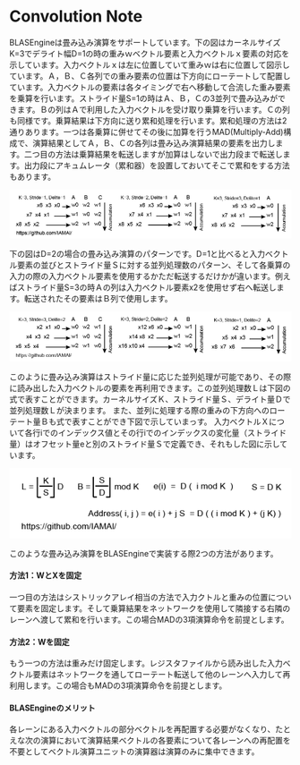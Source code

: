 # Convolution Note

BLASEngineは畳み込み演算をサポートしています。下の図はカーネルサイズK=3でデライト幅D=1の時の重みｗベクトル要素と入力ベクトルｘ要素の対応を示しています。入力ベクトルｘは左に位置していて重みｗは右に位置して図示しています。Ａ，Ｂ、Ｃ各列での重み要素の位置は下方向にローテートして配置しています。入力ベクトルの要素は各タイミングで右へ移動して合流した重み要素を乗算を行います。ストライド量S=1の時はＡ、Ｂ，Ｃの3並列で畳み込みができます。Ｂの列はＡで利用した入力ベクトルを受け取り乗算を行います。Ｃの列も同様です。乗算結果は下方向に送り累和処理を行います。累和処理の方法は2通りあります。一つは各乗算に併せてその後に加算を行うMAD(Multiply-Add)構成で、演算結果としてＡ，Ｂ、Ｃの各列は畳み込み演算結果の要素を出力します。二つ目の方法は乗算結果を転送しますが加算はしないで出力段まで転送します。出力段にアキュムレータ（累和器）を設置しておいてそこで累和をする方法もあります。


<div align="center">
  <img src="https://github.com/IAMAl/BLASEngine/blob/main/notes/ExecConcept/1DConvK3D1.png"
       alt="HTML image alt text"
       title="1D Convolution (K=3, Delite=1)"
       width="700px"
  />
</div>


下の図はD=2の場合の畳み込み演算のパターンです。D=1と比べると入力ベクトル要素の並びとストライド量Ｓに対する並列処理数のパターン、そして各乗算の入力の際の入力ベクトル要素を使用するかただ転送するだけかが違います。例えばストライド量S=3の時Ａの列は入力ベクトル要素x2を使用せず右へ転送します。転送されたその要素はＢ列で使用します。


<div align="center">
  <img src="https://github.com/IAMAl/BLASEngine/blob/main/notes/ExecConcept/1DConvK3D2.png"
       alt="HTML image alt text"
       title="1D Convolution (K=3, Delite=2)"
       width="700px"
  />
</div>


このように畳み込み演算はストライド量に応じた並列処理が可能であり、その際に読み出した入力ベクトルの要素を再利用できます。この並列処理数Ｌは下図の式で表すことができます。カーネルサイズＫ、ストライド量Ｓ、デライト量Ｄで並列処理数Ｌが決まります。
また、並列に処理する際の重みの下方向へのローテート量Ｂも式で表すことができ下図で示していまっす。
入力ベクトルＸについて各行iでのインデックス値とその行iでのインデックスの変化量（ストライド量）はオフセット量eと別のストライド量Ｓで定義でき、それもした図に示しています。


<div align="center">
  <img src="https://github.com/IAMAl/BLASEngine/blob/main/notes/ExecConcept/ConvConfigParams.png"
       alt="HTML image alt text"
       title="Parameters for Convolution"
       width="550px"
  />
</div>


このような畳み込み演算をBLASEngineで実装する際2つの方法があります。


#### 方法1：WとXを固定

一つ目の方法はシストリックアレイ相当の方法で入力クトルと重みの位置について要素を固定します。そして乗算結果をネットワークを使用して隣接する右隣のレーンへ渡して累和を行います。この場合MADの3項演算命令を前提とします。


#### 方法2：Wを固定

もう一つの方法は重みだけ固定します。レジスタファイルから読み出した入力ベクトル要素はネットワークを通してローテート転送して他のレーンへ入力して再利用します。この場合もMADの3項演算命令を前提とします。


#### BLASEngineのメリット

各レーンにある入力ベクトルの部分ベクトルを再配置する必要がなくなり、たとえな次の演算において演算結果ベクトルの各要素について各レーンへの再配置を不要としてベクトル演算ユニットの演算器は演算のみに集中できます。